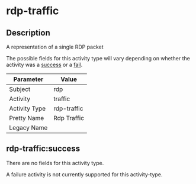 rdp-traffic
===========

Description
-----------
A representation of a single RDP packet

The possible fields for this activity type will vary depending on whether the activity was a [success](#rdp-trafficsuccess) or a [fail](#rdp-trafficfail).

| Parameter     | Value       |
| ------------- | ----------- |
| Subject       | rdp         |
| Activity      | traffic     |
| Activity Type | rdp-traffic |
| Pretty Name   | Rdp Traffic |
| Legacy Name   |             |

rdp-traffic:success
-------------------

There are no fields for this activity type.


A failure activity is not currently supported for this activity-type.